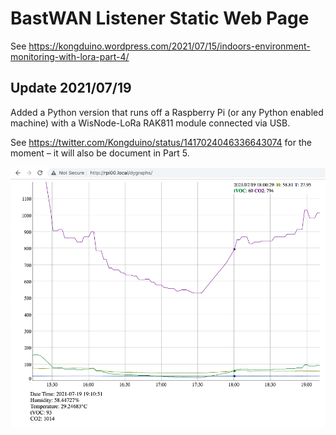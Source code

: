 # BastWAN Listener Static Web Page

See https://kongduino.wordpress.com/2021/07/15/indoors-environment-monitoring-with-lora-part-4/

## Update 2021/07/19

Added a Python version that runs off a Raspberry Pi (or any Python enabled machine) with a WisNode-LoRa RAK811 module connected via USB.

See https://twitter.com/Kongduino/status/1417024046336643074 for the moment – it will also be document in Part 5.

![Python Version](Python_Version.png)